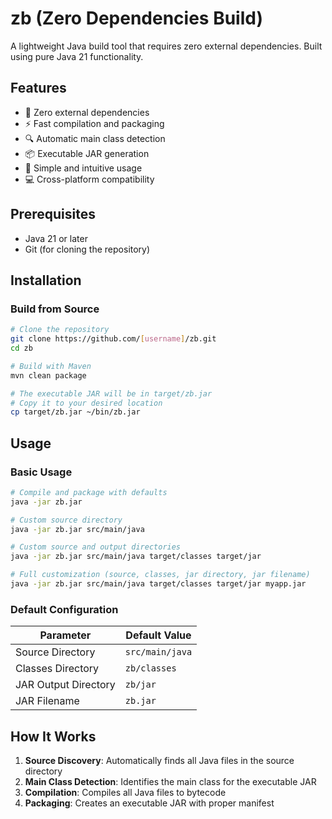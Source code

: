 # zb (Zero Dependencies Build)

A lightweight Java build tool that requires zero external dependencies. Built using pure Java 21 functionality.

## Features

- 🚀 Zero external dependencies
- ⚡ Fast compilation and packaging
- 🔍 Automatic main class detection
- 📦 Executable JAR generation
- 🎯 Simple and intuitive usage
- 💻 Cross-platform compatibility

## Prerequisites

- Java 21 or later
- Git (for cloning the repository)

## Installation

### Build from Source

```bash
# Clone the repository
git clone https://github.com/[username]/zb.git
cd zb

# Build with Maven
mvn clean package

# The executable JAR will be in target/zb.jar
# Copy it to your desired location
cp target/zb.jar ~/bin/zb.jar
```

## Usage

### Basic Usage

```bash
# Compile and package with defaults
java -jar zb.jar

# Custom source directory
java -jar zb.jar src/main/java

# Custom source and output directories
java -jar zb.jar src/main/java target/classes target/jar

# Full customization (source, classes, jar directory, jar filename)
java -jar zb.jar src/main/java target/classes target/jar myapp.jar
```

### Default Configuration

| Parameter | Default Value |
|-----------|---------------|
| Source Directory | `src/main/java` |
| Classes Directory | `zb/classes` |
| JAR Output Directory | `zb/jar` |
| JAR Filename | `zb.jar` |

## How It Works

1. **Source Discovery**: Automatically finds all Java files in the source directory
2. **Main Class Detection**: Identifies the main class for the executable JAR
3. **Compilation**: Compiles all Java files to bytecode
4. **Packaging**: Creates an executable JAR with proper manifest
